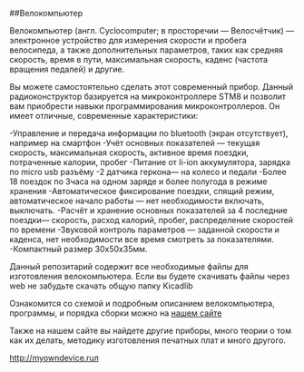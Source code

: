 ##Велокомпьютер

Велокомпьютер (англ. Cyclocomputer; в просторечии — Велосчётчик) — электронное устройство для измерения скорости и пробега велосипеда, а также дополнительных параметров, таких как средняя скорость, время в пути, максимальная скорость, каденс (частота вращения педалей) и другие.

Вы можете самостоятельно сделать этот современный прибор. Данный радиоконструктор базируется на микроконтроллере STM8 и позволит вам приобрести навыки программирования микроконтроллеров. Он имеет отличные, современные характеристики:

-Управление и передача информации по bluetooth (экран отсутствует), например на смартфон
-Учёт основных показателей — текущая скорость, максимальная скорость, активное время поездки, потраченные калории, пробег
-Питание от li-ion аккумулятора, зарядка по micro usb разъёму
-2 датчика геркона— на колесо и педали
-Более 18 поездок по 3часа на одном заряде и более полугода в режиме хранения
-Автоматическое фиксирование поездки, спящий режим, автоматическое начало работы — нет необходимости включать, выключать.
-Расчёт и хранение основных показателей за 4 последние поездки— скорость, расход калорий, пробег, распределение скоростей по времени
-Звуковой контроль параметров — заданной скорости и каденса, нет необходимости все время смотреть за показателями.
-Компактный размер 30х50х35мм.

Данный репозитарий содержит все необходимые файлы для изготовления велокомпьютера.
Если вы будете скачивать файлы через web не забудьте скачать общую папку Kicadlib

Ознакомится со схемой и подробным описанием велокомпьютера, программы, и порядка сборки можно на [нашем сайте](http://myowndevice.ru/index.php/pribory/item/1-velokompyuter)

Также на нашем сайте вы найдете другие приборы, много теории о том как их делать, методику изготовления печатных плат и много другого.

http://myowndevice.ruл